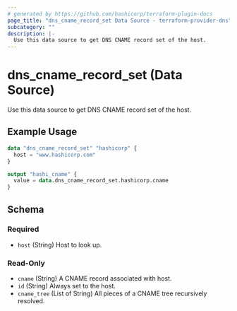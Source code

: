 ```yaml
---
# generated by https://github.com/hashicorp/terraform-plugin-docs
page_title: "dns_cname_record_set Data Source - terraform-provider-dns"
subcategory: ""
description: |-
  Use this data source to get DNS CNAME record set of the host.
---
```


# dns_cname_record_set (Data Source)

Use this data source to get DNS CNAME record set of the host.

## Example Usage

```terraform
data "dns_cname_record_set" "hashicorp" {
  host = "www.hashicorp.com"
}

output "hashi_cname" {
  value = data.dns_cname_record_set.hashicorp.cname
}
```

<!-- schema generated by tfplugindocs -->
## Schema

### Required

- `host` (String) Host to look up.

### Read-Only

- `cname` (String) A CNAME record associated with host.
- `id` (String) Always set to the host.
- `cname_tree` (List of String) All pieces of a CNAME tree recursively resolved.
